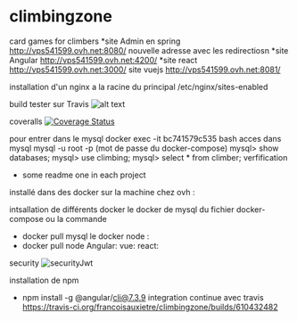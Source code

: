 # climbingzone
card games for climbers
*site Admin en spring
http://vps541599.ovh.net:8080/
nouvelle adresse avec les redirectiosn
*site Angular
http://vps541599.ovh.net:4200/
*site react
http://vps541599.ovh.net:3000/
site vuejs
http://vps541599.ovh.net:8081/

installation d'un nginx a la racine du principal
/etc/nginx/sites-enabled


build tester sur Travis
![alt text](https://travis-ci.org/francoisauxietre/climbingzone.svg?branch=master)

coveralls
[![Coverage Status](https://coveralls.io/repos/github/francoisauxietre/climbingzone/badge.svg?branch=master)](https://coveralls.io/github/francoisauxietre/climbingzone?branch=master)

pour entrer dans le mysql
docker exec -it bc741579c535 bash
acces dans mysql 
mysql -u root -p (mot de passe du docker-compose)
mysql> show databases;
mysql> use climbing;
mysql> select * from climber;
verfification 



* some readme one in each project


installé dans des docker sur la machine 
chez ovh : 

intsallation de différents docker
le docker de mysql du fichier docker-compose ou la commande 
* docker pull mysql
le docker node : 
* docker pull node
Angular:
vue:
react:

security 
![securityJwt](https://user-images.githubusercontent.com/55358842/69007617-67aa6a80-0940-11ea-8785-6b14bf8cc13e.png)



installation de npm
* npm install -g @angular/cli@7.3.9
integration continue avec travis 
https://travis-ci.org/francoisauxietre/climbingzone/builds/610432482
